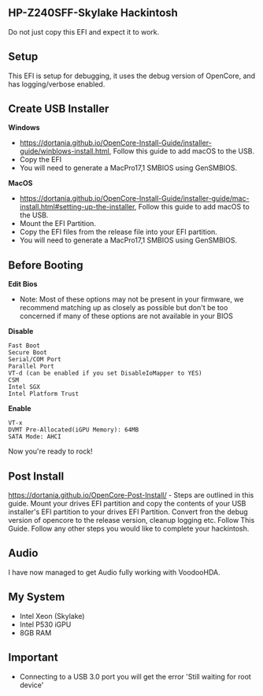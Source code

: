 **HP-Z240SFF-Skylake Hackintosh**
-
Do not just copy this EFI and expect it to work.

Setup
-
This EFI is setup for debugging, it uses the debug version of OpenCore, and has logging/verbose enabled.

Create USB Installer
-
**Windows**
- https://dortania.github.io/OpenCore-Install-Guide/installer-guide/winblows-install.html, Follow this guide to add macOS to the USB.
- Copy the EFI
- You will need to generate a MacPro17,1 SMBIOS using GenSMBIOS.

**MacOS**
- https://dortania.github.io/OpenCore-Install-Guide/installer-guide/mac-install.html#setting-up-the-installer, Follow this guide to add macOS to the USB.
- Mount the EFI Partition.
- Copy the EFI files from the release file into your EFI partition.
- You will need to generate a MacPro17,1 SMBIOS using GenSMBIOS.

Before Booting
-
**Edit Bios**
- Note: Most of these options may not be present in your firmware, we recommend matching up as closely as possible but don't be too concerned if many of these options are not available in your BIOS

**Disable**

    Fast Boot
    Secure Boot
    Serial/COM Port
    Parallel Port
    VT-d (can be enabled if you set DisableIoMapper to YES)
    CSM
    Intel SGX
    Intel Platform Trust

**Enable**

    VT-x
    DVMT Pre-Allocated(iGPU Memory): 64MB
    SATA Mode: AHCI
Now you're ready to rock!

Post Install
-
https://dortania.github.io/OpenCore-Post-Install/ - Steps are outlined in this guide.
Mount your drives EFI partition and copy the contents of your USB installer's EFI partition to your drives EFI Partition.
Convert fron the debug version of opencore to the release version, cleanup logging etc. Follow This Guide.
Follow any other steps you would like to complete your hackintosh.

Audio
-
I have now managed to get Audio fully working with VoodooHDA.

My System
-
- Intel Xeon (Skylake)
- Intel P530 iGPU
- 8GB RAM

Important
-
- Connecting to a USB 3.0 port you will get the error 'Still waiting for root device'
